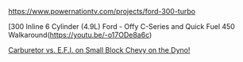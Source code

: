 https://www.powernationtv.com/projects/ford-300-turbo

[300 Inline 6 Cylinder (4.9L) Ford - Offy C-Series and Quick Fuel 450 Walkaround(https://youtu.be/-o17ODe8a6c)

[Carburetor vs. E.F.I. on Small Block Chevy on the Dyno!](https://youtu.be/fcYQLoS2xco)

